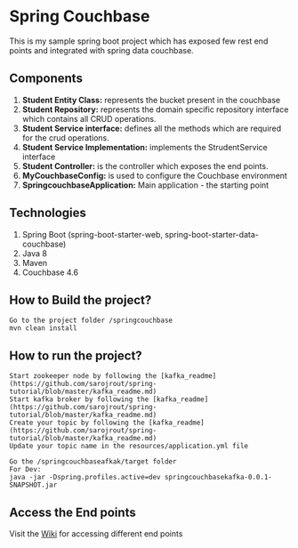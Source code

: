 # Spring Couchbase
This is my sample spring boot project which has exposed few rest end points and integrated with spring data couchbase.

## Components

1. **Student Entity Class:** represents the bucket present in the couchbase
2. **Student Repository:** represents the domain specific repository interface which contains all CRUD operations.
3. **Student Service interface:** defines all the methods which are required for the crud operations.
4. **Student Service Implementation:** implements the StrudentService interface
5. **Student Controller:** is the controller which exposes the end points.
6. **MyCouchbaseConfig:** is used to configure the Couchbase environment
7. **SpringcouchbaseApplication:** Main application - the starting point

## Technologies

1. Spring Boot (spring-boot-starter-web, spring-boot-starter-data-couchbase)
2. Java 8
3. Maven
4. Couchbase 4.6

## How to Build the project?

```
Go to the project folder /springcouchbase
mvn clean install
```

## How to run the project?

```
Start zookeeper node by following the [kafka_readme](https://github.com/sarojrout/spring-tutorial/blob/master/kafka_readme.md)
Start kafka broker by following the [kafka_readme](https://github.com/sarojrout/spring-tutorial/blob/master/kafka_readme.md)
Create your topic by following the [kafka_readme](https://github.com/sarojrout/spring-tutorial/blob/master/kafka_readme.md)
Update your topic name in the resources/application.yml file

Go the /springcouchbaseafkak/target folder
For Dev:
java -jar -Dspring.profiles.active=dev springcouchbasekafka-0.0.1-SNAPSHOT.jar

```
## Access the End points

Visit the [Wiki](https://github.com/sarojrout/spring-tutorial/wiki/spring-couchbase) for accessing different end points
